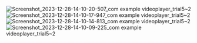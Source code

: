 ![Screenshot_2023-12-28-14-10-20-507_com example videoplayer_trial5~2](https://github.com/JiM35/Video-Player-trial-5/assets/48186310/9874d304-560a-4719-b3ab-16e5e273e6bb)
![Screenshot_2023-12-28-14-10-17-947_com example videoplayer_trial5~2](https://github.com/JiM35/Video-Player-trial-5/assets/48186310/1de09b46-8bee-4c2b-a2ce-4f71f88470d7)
![Screenshot_2023-12-28-14-10-14-813_com example videoplayer_trial5~2](https://github.com/JiM35/Video-Player-trial-5/assets/48186310/05f81cea-47cb-4673-b844-74d8b47ae4f1)
![Screenshot_2023-12-28-14-10-09-225_com example videoplayer_trial5~2](https://github.com/JiM35/Video-Player-trial-5/assets/48186310/9db27fb2-6f26-4625-98ed-b71380d8fffd)
